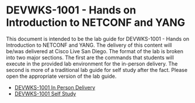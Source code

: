 # DEVWKS-1001 - Hands on Introduction to NETCONF and YANG

This document is intended to be the lab guide for DEVWKS-1001 - Hands on Introduction to NETCONF and YANG. The delivery of this content will be/was delivered at Cisco Live San Diego. The format of the lab is broken into two major sections. The first are the commands that students will execute in the provided lab environment for the in-person delivery. The second is more of a traditional lab guide for self study after the fact. Please open the appropriate version of the lab guide.

- [DEVWKS-1001 In Person Delivery](DEVWKS_1001_Guided_1.md)
- [DEVWKS-1001 Self Study](DEVWKS_1001_Self_1.md)